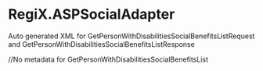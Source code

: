 # RegiX.ASPSocialAdapter

Auto generated XML for GetPersonWithDisabilitiesSocialBenefitsListRequest and GetPersonWithDisabilitiesSocialBenefitsListResponse

//No metadata for GetPersonWithDisabilitiesSocialBenefitsList